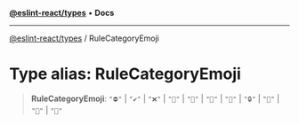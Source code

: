 [**@eslint-react/types**](../README.md) • **Docs**

***

[@eslint-react/types](../README.md) / RuleCategoryEmoji

# Type alias: RuleCategoryEmoji

> **RuleCategoryEmoji**: `"⛔"` \| `"✔️"` \| `"❌"` \| `"🎨"` \| `"🐞"` \| `"👀"` \| `"📖"` \| `"🔒"` \| `"🚀"` \| `"🤔"` \| `"🤯"`
